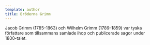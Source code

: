 ```yaml
---
template: author
title: Bröderna Grimm
---
```


Jacob Grimm (1785–1863) och Wilhelm Grimm (1786–1859) var tyska författare som tillsammans samlade ihop och publicerade sagor under 1800-talet.

